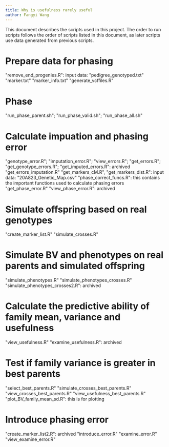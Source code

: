 ```yaml
---
title: Why is usefulness rarely useful
author: Fangyi Wang
---
```


This document describes the scripts used in this project. The order to run scripts follows the order of scripts listed in this document, as later scripts use data generated from previous scripts. 

# Prepare data for phasing
"remove_end_progenies.R": 
    input data: 
        "pedigree_genotyped.txt"
        "marker.txt"
        "marker_info.txt"
"generate_vcffiles.R"

# Phase
"run_phase_parent.sh"; "run_phase_valid.sh"; "run_phase_all.sh"

# Calculate impuation and phasing error
"genotype_error.R"; "imputation_error.R"; "view_errors.R"; "get_errors.R"; "get_genotype_errors.R"; "get_imputed_errors.R": 
    archived
"get_errors_imputation.R" 
"get_markers_cM.R", "get_markers_dist.R":
    input data:
        "20A823_Genetic_Map.csv"
"phase_correct_funcs.R": 
    this contains the important functions used to calculate phasing errors
"get_phase_error.R" 
"view_phase_error.R": 
    archived

# Simulate offspring based on real genotypes
"create_marker_list.R"
"simulate_crosses.R"

# Simulate BV and phenotypes on real parents and simulated offspring
"simulate_phenotypes.R"
"simulate_phenotypes_crosses.R"
"simulate_phenotypes_crosses2.R": 
    archived

# Calculate the predictive ability of family mean, variance and usefulness
"view_usefulness.R"
"examine_usefulness.R": 
    archived

# Test if family variance is greater in best parents
"select_best_parents.R"
"simulate_crosses_best_parents.R"
"view_crosses_best_parents.R"
"view_usefulness_best_parents.R"
"plot_BV_family_mean_sd.R": 
    this is for plotting

# Introduce phasing error
"create_marker_list2.R": 
    archived
"introduce_error.R"
"examine_error.R"
"view_examine_error.R"